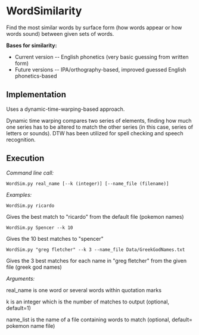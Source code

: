 # WordSimilarity
Find the most similar words by surface form (how words appear or how words sound) between given sets of words.

**Bases for similarity:**

* Current version -- English phonetics (very basic guessing from written form)
* Future versions -- IPA/orthography-based, improved guessed English phonetics-based

## Implementation
Uses a dynamic-time-warping-based approach.

Dynamic time warping compares two series of elements, finding how much one series has to be altered to match the other series (in this case, series of letters or sounds). DTW has been utilized for spell checking and speech recognition.

## Execution
*Command line call:*

```WordSim.py real_name [--k (integer)] [--name_file (filename)]```

*Examples:*

```WordSim.py ricardo```
    
Gives the best match to "ricardo" from the default file (pokemon names)
    
```WordSim.py Spencer --k 10```
    
Gives the 10 best matches to "spencer"
    
```WordSim.py "greg fletcher" --k 3 --name_file Data/GreekGodNames.txt```
    
Gives the 3 best matches for each name in "greg fletcher" from the given file (greek god names)

*Arguments:*

real_name is one word or several words within quotation marks

k is an integer which is the number of matches to output (optional, default=1)

name_list is the name of a file containing words to match (optional, default= pokemon name file)

